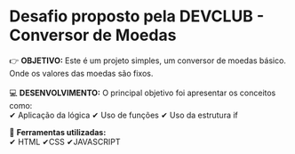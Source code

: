 <h1>Desafio proposto pela DEVCLUB - Conversor de Moedas</h1>

:point_right: <b>OBJETIVO:</b>
Este é um projeto simples, um conversor de moedas básico. Onde os valores das moedas são fixos.
<br>
<br>
:computer: <b>DESENVOLVIMENTO:</b>
O principal objetivo foi apresentar os conceitos como:
<br>
✔ Aplicação da lógica
✔ Uso de funções
✔ Uso da estrutura if

:wrench: <b>Ferramentas utilizadas:</b>
<br>
✔ HTML ✔CSS ✔JAVASCRIPT
